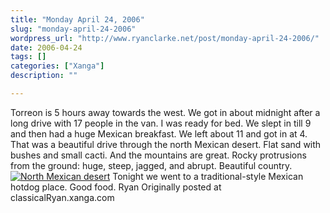 ```yaml
---
title: "Monday April 24, 2006"
slug: "monday-april-24-2006"
wordpress_url: "http://www.ryanclarke.net/post/monday-april-24-2006/"
date: 2006-04-24
tags: []
categories: ["Xanga"]
description: ""

---
```


Torreon is 5 hours away towards the west.
We got in about midnight after a long drive with 17 people in the van. I was ready for bed. We slept in till 9 and then had a huge Mexican breakfast. We left about 11 and got in at 4. That was a beautiful drive through the north Mexican desert. Flat sand with bushes and small cacti. And the mountains are great. Rocky protrusions from the ground: huge, steep, jagged, and abrupt. Beautiful country.
[![North Mexican desert](http://img.photobucket.com/albums/v300/classicalRyan/Mexico/Desert.jpg)](http://photobucket.com)
Tonight we went to a traditional-style Mexican hotdog place. Good food.
Ryan
Originally posted at classicalRyan.xanga.com
